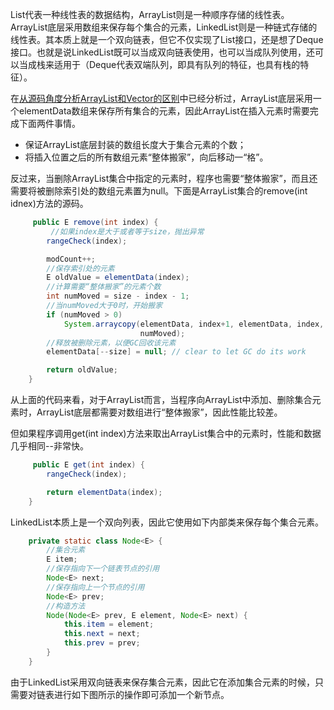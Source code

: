 List代表一种线性表的数据结构，ArrayList则是一种顺序存储的线性表。ArrayList底层采用数组来保存每个集合的元素，LinkedList则是一种链式存储的线性表。其本质上就是一个双向链表，但它不仅实现了List接口，还是想了Deque接口。也就是说LinkedList既可以当成双向链表使用，也可以当成队列使用，还可以当成栈来适用于（Deque代表双端队列，即具有队列的特征，也具有栈的特征）。

在[从源码角度分析ArrayList和Vector的区别](./从源码角度分析ArrayList和Vector的区别.md)中已经分析过，ArrayList底层采用一个elementData数组来保存所有集合的元素，因此ArrayList在插入元素时需要完成下面两件事情。

- 保证ArrayList底层封装的数组长度大于集合元素的个数；
- 将插入位置之后的所有数组元素“整体搬家”，向后移动一“格”。

反过来，当删除ArrayList集合中指定的元素时，程序也需要“整体搬家”，而且还需要将被删除索引处的数组元素置为null。下面是ArrayList集合的remove(int idnex)方法的源码。

```java
     public E remove(int index) {
         //如果index是大于或者等于size，抛出异常
        rangeCheck(index);

        modCount++;
        //保存索引处的元素
        E oldValue = elementData(index);
        //计算需要“整体搬家”的元素个数
        int numMoved = size - index - 1;
        //当numMoved大于0时，开始搬家
        if (numMoved > 0)
            System.arraycopy(elementData, index+1, elementData, index,
                             numMoved);
        //释放被删除元素，以便GC回收该元素  
        elementData[--size] = null; // clear to let GC do its work

        return oldValue;
    }
```
 
 从上面的代码来看，对于ArrayList而言，当程序向ArrayList中添加、删除集合元素时，ArrayList底层都需要对数组进行“整体搬家”，因此性能比较差。

 但如果程序调用get(int index)方法来取出ArrayList集合中的元素时，性能和数据几乎相同--非常快。

```java
     public E get(int index) {
        rangeCheck(index);

        return elementData(index);
    }
```
  
LinkedList本质上是一个双向列表，因此它使用如下内部类来保存每个集合元素。
```java
    private static class Node<E> {
        //集合元素   
        E item;
        //保存指向下一个链表节点的引用
        Node<E> next;
        //保存指向上一个节点的引用
        Node<E> prev;
        //构造方法
        Node(Node<E> prev, E element, Node<E> next) {
            this.item = element;
            this.next = next;
            this.prev = prev;
        }
    }
```

由于LinkedList采用双向链表来保存集合元素，因此它在添加集合元素的时候，只需要对链表进行如下图所示的操作即可添加一个新节点。

